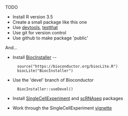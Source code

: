TODO

- Install R version 3.5
- Create a small package like this one
- Use [devtools][1], [testthat][2]
- Use git for version control
- Use github to make package 'public'

[1]: https://cran.r-project.org/package=devtools
[2]: https://cran.r-project.org/package=testthat

And...

- Install [BiocInstaller][3] -- 

        source("https://bioconductor.org/biocLite.R")
        biocLite("BiocInstaller")
        
- Use the 'devel' branch of Bioconductor

        BiocInstaller::useDevel()
        
- Install [SingleCellExperiment][3] and [scRNAseq][4] packages
- Work through the SingleCellExperiment [vignette][5]

[3]: https://bioconductor.org/packages/SingleCellExperiment
[4]: https://bioconductor.org/packages/scRNAseq
[5]: http://bioconductor.org/packages/devel/bioc/vignettes/SingleCellExperiment/inst/doc/intro.html
